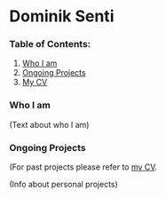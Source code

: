 # Dominik Senti

### Table of Contents:
1. [Who I am](#WIA)
2. [Ongoing Projects](#OP)
3. [My CV](https://github.com/dsenti/dsenti.github.io/blob/main/CV_Dominik_Senti.pdf)

### Who I am <a name="WIA" />

(Text about who I am)

### Ongoing Projects <a name="OP" />
(For past projects please refer to [my CV](https://github.com/dsenti/dsenti.github.io/blob/main/CV_Dominik_Senti.pdf).

(Info about personal projects)
